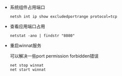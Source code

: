 * 系统组件占用端口
  
  ```batch
  netsh int ip show excludedportrange protocol=tcp
  ```

* 查看应用端口占用
  
  ```batch
  netstat -ano | findstr "8080"
  ```

* 重启winnat服务
  
  可以解决一些port permission forbidden错误
  
  ```batch
  net stop winnat
  net start winnat
  ```
